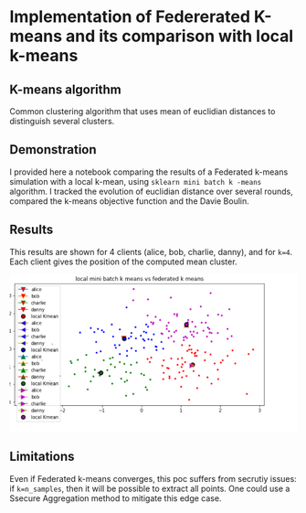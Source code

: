 # Implementation of Federerated K-means and its comparison with local k-means

## K-means algorithm

Common clustering algorithm that uses mean of euclidian distances to distinguish several clusters.

## Demonstration

I provided here a notebook comparing the results of a Federated k-means simulation with a local k-mean, using `sklearn mini batch k -means` algorithm. 
I tracked the evolution of euclidian distance over several rounds, compared the k-means objective function and the Davie Boulin.


## Results

This results are shown for 4 clients (alice, bob, charlie, danny), and for `k=4`.
Each client gives the position of the computed mean cluster.

![img1](img/img1.png)

## Limitations

Even if Federated k-means converges, this poc suffers from secrutiy issues:
if `k=n_samples`, then it will be possible to extract all points. One could use a Ssecure Aggregation method to mitigate this edge case.
